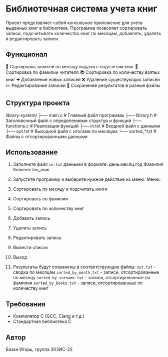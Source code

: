 # Библиотечная система учета книг

Проект представляет собой консольное приложение для учета выданных книг в библиотеке. Программа позволяет сортировать записи, подсчитывать количество книг по месяцам, добавлять, удалять и редактировать записи.

## Функционал

📅 Сортировка записей по месяцу выдачи с подсчетом книг
👤 Сортировка по фамилии читателя
📚 Сортировка по количеству взятых книг
➕ Добавление новых записей
❌ Удаление существующих записей
✏️ Редактирование записей
📂 Сохранение результатов в разные файлы

## Структура проекта

library-system/
├── main.c # Главный файл программы
├── library.h # Заголовочный файл с определениями структур и функций
├── functions.c # Реализация функций
├── in.txt # Входной файл с данными
├── out.txt # Выходной файл с итогами по месяцам
└── sorted_*.txt # Файлы с отсортированными данными

## Использование

1. Заполните файл `in.txt` данными в формате:
день.месяц.год Фамилия Количество_книг
2. Запустите программу и выберите нужное действие из меню:
Меню:
1. Сортировать по месяцу и подсчитать книги
2. Сортировать по фамилии
3. Сортировать по количеству книг
4. Добавить запись
5. Удалить запись
6. Редактировать запись
7. Вывести список
0. Выход

3. Результаты будут сохранены в соответствующие файлы:
`out.txt` - сводка по месяцам
`sorted_by_month.txt` - записи, отсортированные по месяцу
`sorted_by_surname.txt` - записи, отсортированные по фамилии
`sorted_by_books.txt` - записи, отсортированные по количеству книг

## Требования

- Компилятор C (GCC, Clang и т.д.)
- Стандартная библиотека C

## Автор

Базан Игорь, группа 303ИС-22
